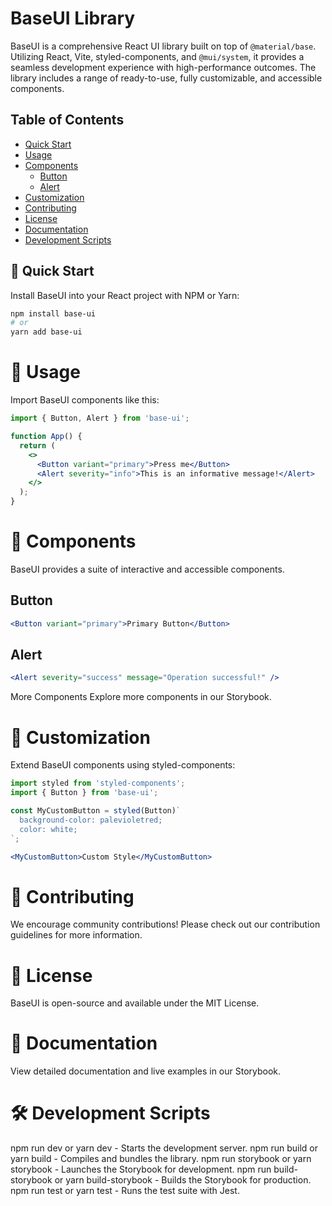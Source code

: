 # BaseUI Library


BaseUI is a comprehensive React UI library built on top of `@material/base`. Utilizing React, Vite, styled-components, and `@mui/system`, it provides a seamless development experience with high-performance outcomes. The library includes a range of ready-to-use, fully customizable, and accessible components.

## Table of Contents

- [Quick Start](#quick-start)
- [Usage](#usage)
- [Components](#components)
  - [Button](#button)
  - [Alert](#alert)
- [Customization](#customization)
- [Contributing](#contributing)
- [License](#license)
- [Documentation](#documentation)
- [Development Scripts](#development-scripts)

## 🚀 Quick Start

Install BaseUI into your React project with NPM or Yarn:

```bash
npm install base-ui
# or
yarn add base-ui
```

# 🔨 Usage
Import BaseUI components like this:

```jsx
import { Button, Alert } from 'base-ui';

function App() {
  return (
    <>
      <Button variant="primary">Press me</Button>
      <Alert severity="info">This is an informative message!</Alert>
    </>
  );
}
```

# 🧩 Components
BaseUI provides a suite of interactive and accessible components.

## Button
```jsx
<Button variant="primary">Primary Button</Button>
```
## Alert
```jsx
<Alert severity="success" message="Operation successful!" />
```
More Components
Explore more components in our Storybook.


# 💅 Customization
Extend BaseUI components using styled-components:

```jsx
import styled from 'styled-components';
import { Button } from 'base-ui';

const MyCustomButton = styled(Button)`
  background-color: palevioletred;
  color: white;
`;

<MyCustomButton>Custom Style</MyCustomButton>
```
# 🤝 Contributing
We encourage community contributions! Please check out our contribution guidelines for more information.

# 📜 License
BaseUI is open-source and available under the MIT License.

# 📘 Documentation
View detailed documentation and live examples in our Storybook.

# 🛠️ Development Scripts
npm run dev or yarn dev - Starts the development server.
npm run build or yarn build - Compiles and bundles the library.
npm run storybook or yarn storybook - Launches the Storybook for development.
npm run build-storybook or yarn build-storybook - Builds the Storybook for production.
npm run test or yarn test - Runs the test suite with Jest.